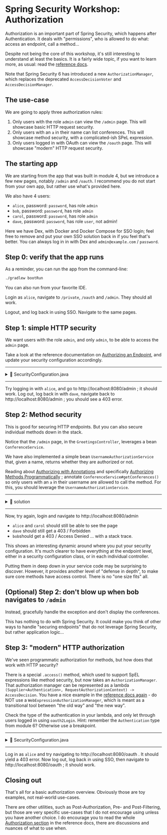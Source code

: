 # Spring Security Workshop: Authorization

Authorization is an important part of Spring Security, which happens after Authentication. It deals
with "permissions", who is allowed to do what: access an endpoint, call a method...

Despite not being the core of this workshop, it's still interesting to understand at least the
basics. It is a fairly wide topic, if you want to learn more, as usual: read the
[reference docs](https://docs.spring.io/spring-security/reference/servlet/authorization/index.html).

Note that Spring Security 6 has introduced a new `AuthorizationManager`, which replaces the
deprecated `AccessDecisionVoter` and `AccessDecisionManager`.

## The use-case

We are going to apply three authorization rules:

1. Only users with the role `admin` can view the `/admin` page. This will showcase basic HTTP
   request security.
2. Only users with an `a` in their name can list conferences. This will showcase method security,
   with a complicated-ish SPeL expression.
3. Only users logged in with OAuth can view the `/oauth` page. This will showcase "modern" HTTP
   request security.

## The starting app

We are starting from the app that was built in module 4, but we introduce a few new pages, notably
`/admin` and `/oauth`. I recommend you do not start from your own app, but rather use what's
provided here.

We also have 4 users:

- `alice`, password: `password`, has role `admin`
- `bob`, password: `password`, has role `admin`
- `carol`, password: `password`, has role `admin`
- `dave`, password: `password`, has role `user`, not admin!

Here we have Dex, with Docker and Docker Compose for SSO login; feel free to remove and put your own
SSO solution back in if you feel that's better. You can always log in in with Dex and
`admin@example.com` / `password`.

## Step 0: verify that the app runs

As a reminder, you can run the app from the command-line:

```bash
./gradlew bootRun
```

You can also run from your favorite IDE.

Login as `alice`, navigate to `/private`, `/oauth` and `/admin`. They should all work.

Logout, and log back in using SSO. Navigate to the same pages.

## Step 1: simple HTTP security

We want users with the role `admin`, and only `admin`, to be able to access the `admin` page.

Take a look at the reference documentation on
[Authorizing an Endpoint](https://docs.spring.io/spring-security/reference/servlet/authorization/authorize-http-requests.html#authorizing-endpoints),
and update your security configuration accordingly.

---

<details>

<summary>📖 SecurityConfiguration.java</summary>

```java
public class SecurityConfiguration {

    // ...

    @Bean
    public SecurityFilterChain securityFilterChain(HttpSecurity http) throws Exception {
        return http
                .authorizeHttpRequests(authorize -> {
                    // ...
                    authorize.requestMatchers("/admin").hasRole("admin");
                    authorize.anyRequest().authenticated();
                })
                // ...
                .build();
    }

    // ...
}
```

</details>

---

Try logging in with `alice`, and go to http://localhost:8080/admin ; it should work. Log out, log
back in with `dave`, navigate back to http://localhost:8080/admin ; you should see a 403 error.

## Step 2: Method security

This is good for securing HTTP endpoints. But you can also secure individual methods down in the
stack.

Notice that the `/admin` page, in the `GreetingsController`, leverages a bean `ConferenceService`.

We have also implemented a simple bean `UsernameAuthorizationService` that, given a name, returns
whether they are authorized or not.

Reading about
[Authorizing with Annotations](https://docs.spring.io/spring-security/reference/servlet/authorization/method-security.html#authorizing-with-annotations)
and specifically
[Authorizing Methods Programmatically](https://docs.spring.io/spring-security/reference/servlet/authorization/method-security.html#use-programmatic-authorization)
; annotate `ConferenceService#getConferences()` so only users with an `a` in their username are
allowed to call the method. For this, you should leverage the `UsernameAuthorizationService`.

---

<details>

<summary>📖 solution</summary>

ConferenceService.java:

```java
@Component
public class ConferenceService {

    @PreAuthorize("@usernameAuthorizationService.isAuthorized(authentication.name)")
    public Collection<String> getConferences() {
        // ...
    }

}
```

SecurityConfiguration.java:

```java
@Configuration
@EnableWebSecurity
@EnableMethodSecurity // <-- don't forget to enable method security
public class SecurityConfiguration {

    // ...

}
```

</details>

---

Now, try again, login and navigate to http://localhost:8080/admin

- `alice` and `carol` should still be able to see the page
- `dave` should still get a 403 / Forbidden
- `bob`should get a 403 / Access Denied ... with a stack trace.

This shows an interesting dynamic around where you put your security configuration. It's much
clearer to have everything at the endpoint level, either in a security configuration class, or in
each individual controller.

Putting them in deep down in your service code may be surprising to discover. However, it provides
another level of "defense in depth", to make sure core methods have access control. There is no "one
size fits" all.

## (Optional) Step 2: don't blow up when bob navigates to `/admin`

Instead, gracefully handle the exception and don't display the conferences.

This has nothing to do with Spring Security. It could make you think of other ways to handle
"securing endpoints" that do not leverage Spring Security, but rather application logic...

## Step 3: "modern" HTTP authorization

We've seen programmatic authorization for methods, but how does that work with HTTP security?

There is a special `.access()` method, which used to support SpEL expressions like method security,
but now takes an `AuthorizationManager`. That authorization manager can be represented as a lambda
`(Supplier<Authentication>, RequestAuthorizationContext) -> AccessDecision`. You have a nice example
in the
[reference docs again](https://docs.spring.io/spring-security/reference/servlet/authorization/authorize-http-requests.html#_migrating_expressions) -
do NOT use a `WebExpressionAuthorizationManager`, which is meant as a transitional tool between "the
old way" and "the new way".

Check the type of the authentication in your lambda, and only let through users logged in using
`oauth2Login`. Hint: remember the `Authentication` type from module 6? Otherwise use a breakpoint.

---

<details>

<summary>📖 SecurityConfiguration.java</summary>

```java
public class SecurityConfiguration {

    // ...

    @Bean
    public SecurityFilterChain securityFilterChain(HttpSecurity http) throws Exception {
        return http
                .authorizeHttpRequests(authorize -> {
                    // ...
                    authorize.requestMatchers("/oauth").access(
                            (authSupplier, context) -> {
                                Authentication authentication = authSupplier.get();
                                return new AuthorizationDecision(
                                        authentication instanceof OAuth2LoginAuthenticationToken);
                            });
                    authorize.anyRequest().authenticated();
                })
                // ...
                .build();
    }

    // ...
}
```

</details>

---

Log in as `alice` and try navigating to http://localhost:8080/oauth . It should yield a 403 error.
Now log out, log back in using SSO, then navigate to http://localhost:8080/oauth ; it should work.

## Closing out

That's all for a basic authorization overview. Obviously those are toy examples, not real-world
use-cases.

There are other utilities, such as Post-Authorization, Pre- and Post-Filtering, but those are very
specific use-cases that I do not encourage using unless you have another choice. I do encourage you
to read the whole
[Authorization section](https://docs.spring.io/spring-security/reference/servlet/authorization/index.html)
in the reference docs, there are discussions and nuances of what to use when.
